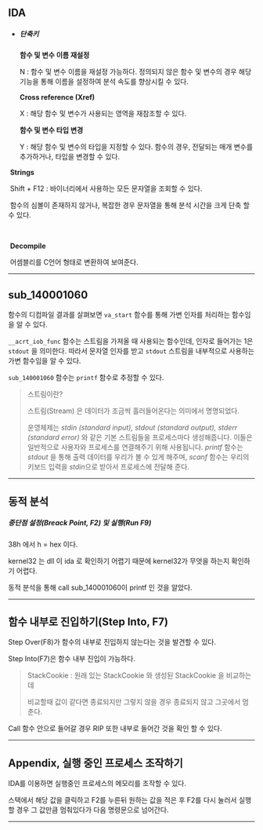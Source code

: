 ## IDA

- ##### 단축키

  **함수 및 변수 이름 재설정**

  N : 함수 및 변수 이름을 재설정 가능하다. 정의되지 않은 함수 및 변수의 경우 해당 기능을 통해 이름을 설정하여 분석 속도를 향상시킬 수 있다.

  

  **Cross reference (Xref)**

  X :  해당 함수 및 변수가 사용되는 영역을 재참조할 수 있다.

  

  **함수 및 변수 타입 변경**

  Y : 해당 함수 및 변수의 타입을 지정할 수 있다. 함수의 경우, 전달되는 매개 변수를 추가하거나, 타입을 변경할 수 있다.



​		**Strings**

​		Shift + F12 :  바이너리에서 사용하는 모든 문자열을 조회할 수 있다.

​		함수의 심볼이 존재하지 않거나, 복잡한 경우 문자열을 통해 분석 시간을 크게 단축 할 수 있다.

​		

​		**Decompile**

​		어셈블리를 C언어 형태로 변환하여 보여준다.

---

## sub_140001060

함수의 디컴파일 결과를 살펴보면 `va_start` 함수를 통해 가변 인자를 처리하는 함수임을 알 수 있다.

`__acrt_iob_func` 함수는 스트림을 가져올 때 사용되는 함수인데, 인자로 들어가는 1은 `stdout` 을 의미한다. 따라서 문자열 인자를 받고 `stdout` 스트림을 내부적으로 사용하는 가변 함수임을 알 수 있다.

`sub_140001060` 함수는 `printf` 함수로 추정할 수 있다.

> 스트림이란?
>
> 스트림(Stream) 은 데이터가 조금씩 흘러들어온다는 의미에서 명명되었다.
>
> 운영체제는 *stdin (standard input), stdout (standard output), stderr (standard error)* 와 같은 기본 스트림들을 프로세스마다 생성해줍니다. 이들은 일반적으로 사용자와 프로세스를 연결해주기 위해 사용됩니다. *printf* 함수는 *stdout* 을 통해 출력 데이터를 우리가 볼 수 있게 해주며, *scanf* 함수는 우리의 키보드 입력을 *stdin*으로 받아서 프로세스에 전달해 준다.

---

## 동적 분석

##### 중단점 설정(Breack Point, F2) 및 실행(Run F9)

38h 에서 h = hex 이다.

kernel32 는 dll 이 ida 로 확인하기 어렵기 때문에 kernel32가 무엇을 하는지 확인하기 어렵다.

동적 분석을 통해 call sub_140001060이 printf 인 것을 알았다.

---

## 함수 내부로 진입하기(Step Into, F7)

Step Over(F8)가 함수의 내부로 진입하지 않는다는 것을 발견할 수 있다.

Step Into(F7)은 함수 내부 진입이 가능하다.

> StackCookie : 원래 있는 StackCookie 와 생성된 StackCookie 을 비교하는데
>
> 비교할때 값이 같다면 종료되지만 그렇지 않을 경우 종료되지 않고 그곳에서 멈춘다.

Call 함수 안으로 들어갈 경우 RIP 또한 내부로 들어간 것을 확인 할 수 있다.

---

## Appendix, 실행 중인 프로세스 조작하기

IDA를 이용하면 실행중인 프로세스의 메모리를 조작할 수 있다.

스택에서 해당 값을 클릭하고 F2를 누른뒤 원하는 값을 적은 후 F2를 다시 눌러서 실행할 경우 그 값만큼 멈춰있다가 다음 명령문으로 넘어간다.

---

